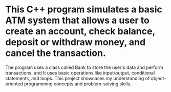 # This C++ program simulates a basic ATM system that allows a user to create an account, check balance, deposit or withdraw money, and cancel the transaction.
 The program uses a class called Bank to store the user's data and perform transactions. and It uses basic operations like input/output, conditional statements, and loops. This project showcases my understanding of object-oriented programming concepts and problem-solving skills.
